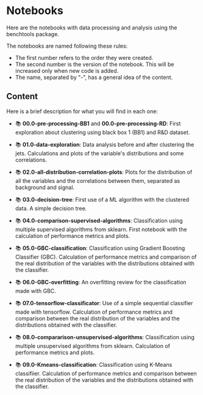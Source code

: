 # Notebooks
Here are the notebooks with data processing and analysis using the benchtools package.

The notebooks are named following these rules:
- The first number refers to the order they were created.
- The second number is the version of the notebook. This will be increased only when new code is added.
- The name, separated by "-", has a general idea of the content.
## Content
Here is a brief description for what you will find in each one:

- :books: **00.0-pre-processing-BB1** and **00.0-pre-processing-RD**: First exploration about clustering using black box 1 (BB1) and R&D dataset.   

- :books: **01.0-data-exploration**: Data analysis before and after clustering the jets. Calculations and plots of the variable's distributions and some correlations.   

- :books: **02.0-all-distribution-correlation-plots**: Plots for the distribution of all the variables and the correlations between them, separated as background and signal.    

- :books: **03.0-decision-tree**: First use of a ML algorithm with the clustered data. A simple decision tree.   

- :books: **04.0-comparison-supervised-algorithms**: Classification using multiple supervised algorithms from sklearn. First notebook with the calculation of performance metrics and plots.   

- :books: **05.0-GBC-classification**: Classification using Gradient Boosting Classifier (GBC). Calculation of performance metrics and comparison of the real distribution of the variables with the distributions obtained with the classifier.   

- :books: **06.0-GBC-overfitting**: An overfitting review for the classification made with GBC.   

- :books: **07.0-tensorflow-classificator**: Use of a simple sequential classifier made with tensorflow. Calculation of performance metrics and comparison between the real distribution of the variables and the distributions obtained with the classifier.   

- :books: **08.0-compararison-unsupervised-algorithms**: Classification using multiple unsupervised algorithms from sklearn. Calculation of performance metrics and plots.   

- :books: **09.0-Kmeans-classification**: Classification using K-Means classifiier. Calculation of performance metrics and comparison between the real distribution of the variables and the distributions obtained with the classifier.   
